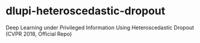 # dlupi-heteroscedastic-dropout
Deep Learning under Privileged Information Using Heteroscedastic Dropout (CVPR 2018, Official Repo)
